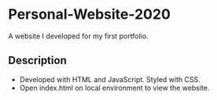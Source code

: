 # Personal-Website-2020

A website I developed for my first portfolio.

## Description

* Developed with HTML and JavaScript. Styled with CSS.
* Open index.html on local environment to view the website.
